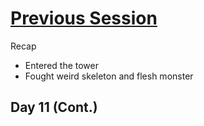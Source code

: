 # [Previous Session](2020-01-27.md) 
Recap
- Entered the tower
- Fought weird skeleton and flesh monster

## Day 11 (Cont.)
